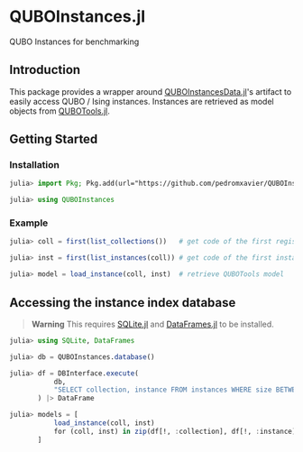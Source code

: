 # QUBOInstances.jl
QUBO Instances for benchmarking

## Introduction

This package provides a wrapper around [QUBOInstancesData.jl](https://github.com/pedromxavier/QUBOInstancesData.jl)'s artifact to easily access QUBO / Ising instances.
Instances are retrieved as model objects from [QUBOTools.jl](https://github.com/psrenergy/QUBOTools.jl).

## Getting Started

### Installation

```julia
julia> import Pkg; Pkg.add(url="https://github.com/pedromxavier/QUBOInstances.jl")

julia> using QUBOInstances
```

### Example

```julia
julia> coll = first(list_collections())   # get code of the first registered collection

julia> inst = first(list_instances(coll)) # get code of the first instance from that collection

julia> model = load_instance(coll, inst)  # retrieve QUBOTools model
```

## Accessing the instance index database

> **Warning**
> This requires [SQLite.jl](https://github.com/JuliaDatabases/SQLite.jl) and [DataFrames.jl](https://github.com/JuliaData/DataFrames.jl) to be installed.


```julia
julia> using SQLite, DataFrames

julia> db = QUBOInstances.database()

julia> df = DBInterface.execute(
           db,
           "SELECT collection, instance FROM instances WHERE size BETWEEN 100 AND 200;"
       ) |> DataFrame

julia> models = [
           load_instance(coll, inst)
           for (coll, inst) in zip(df[!, :collection], df[!, :instance])
       ]
```
